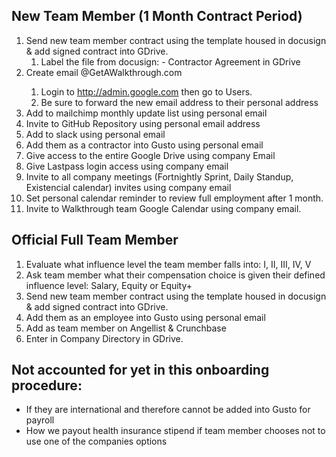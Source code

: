 ## New Team Member (1 Month Contract Period)
1. Send new team member contract using the template housed in docusign & add signed contract into GDrive.
    1. Label the file from docusign: <full name> - Contractor Agreement in GDrive
1. Create email <Name>@GetAWalkthrough.com
    1. Login to http://admin.google.com then go to Users.
    1. Be sure to forward the new email address to their personal address
1. Add to mailchimp monthly update list using personal email
1. Invite to GitHub Repository using personal email address
1. Add to slack using personal email
1. Add them as a contractor into Gusto using personal email
1. Give access to the entire Google Drive using company Email
1. Give Lastpass login access using company email
1. Invite to all company meetings (Fortnightly Sprint, Daily Standup, Existencial calendar) invites using company email
1. Set personal calendar reminder to review full employment after 1 month.
1. Invite to Walkthrough team Google Calendar using company email.

## Official Full Team Member 
1. Evaluate what influence level the team member falls into: I, II, III, IV, V
1. Ask team member what their compensation choice is given their defined influence level: Salary, Equity or Equity+
1. Send new team member contract using the template housed in docusign & add signed contract into GDrive.
1. Add them as an employee into Gusto using personal email 
1. Add as team member on Angellist & Crunchbase
1. Enter in Company Directory in GDrive.


## Not accounted for yet in this onboarding procedure:
- If they are international and therefore cannot be added into Gusto for payroll
- How we payout health insurance stipend if team member chooses not to use one of the companies options
